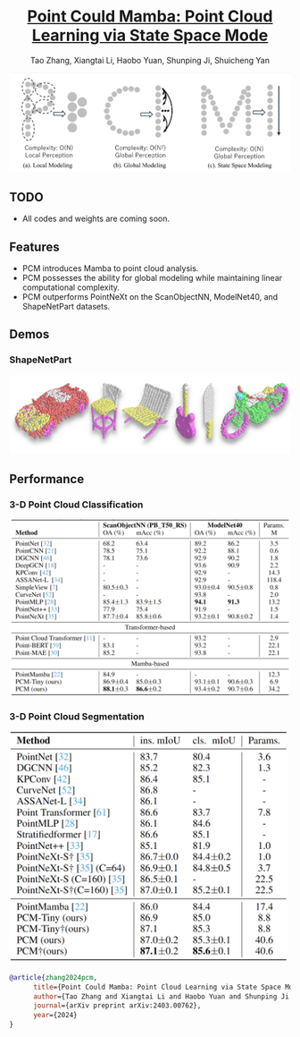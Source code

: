<div align="center">

# [Point Could Mamba: Point Cloud Learning via State Space Mode](https://arxiv.org/abs/2403.00762)
Tao Zhang, Xiangtai Li, Haobo Yuan, Shunping Ji, Shuicheng Yan

<img src="https://github.com/zhang-tao-whu/paper_images/blob/master/pcm/pcm-idea.png" width="800"/>
</div>

## TODO
- All codes and weights are coming soon.

## Features
- PCM introduces Mamba to point cloud analysis.
- PCM possesses the ability for global modeling while maintaining linear computational complexity.
- PCM outperforms PointNeXt on the ScanObjectNN, ModelNet40, and ShapeNetPart datasets.

## Demos
### ShapeNetPart
<img src="https://github.com/zhang-tao-whu/paper_images/blob/master/pcm/pcm-demo.png" width="800"/>

## Performance
### 3-D Point Cloud Classification
<img src="https://github.com/zhang-tao-whu/paper_images/blob/master/pcm/pcm-exp-1.png" width="600"/>

### 3-D Point Cloud Segmentation
<img src="https://github.com/zhang-tao-whu/paper_images/blob/master/pcm/pcm-exp-2.png" width="500"/>


```BibTeX
@article{zhang2024pcm,
      title={Point Could Mamba: Point Cloud Learning via State Space Model}, 
      author={Tao Zhang and Xiangtai Li and Haobo Yuan and Shunping Ji and Shuicheng Yan},
      journal={arXiv preprint arXiv:2403.00762},
      year={2024}
}

```